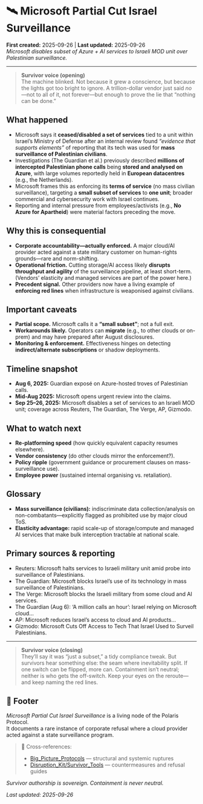 # 🛰️ Microsoft Partial Cut Israel Surveillance
**First created:** 2025-09-26 | **Last updated:** 2025-09-26  
*Microsoft disables subset of Azure + AI services to Israeli MOD unit over Palestinian surveillance.*  

---

> **Survivor voice (opening)**  
> The machine blinked. Not because it grew a conscience, but because the lights got too bright to ignore. A trillion-dollar vendor just said *no*—not to all of it, not forever—but enough to prove the lie that “nothing can be done.”

## What happened
- Microsoft says it **ceased/disabled a set of services** tied to a unit within Israel’s Ministry of Defense after an internal review found *“evidence that supports elements”* of reporting that its tech was used for **mass surveillance of Palestinian civilians**.  
- Investigations (The Guardian et al.) previously described **millions of intercepted Palestinian phone calls** being **stored and analysed on Azure**, with large volumes reportedly held in **European datacentres** (e.g., the Netherlands).  
- Microsoft frames this as enforcing its **terms of service** (no mass civilian surveillance), targeting a **small subset of services** to **one unit**; broader commercial and cybersecurity work with Israel continues.  
- Reporting and internal pressure from employees/activists (e.g., **No Azure for Apartheid**) were material factors preceding the move.  

## Why this is consequential
- **Corporate accountability—actually enforced.** A major cloud/AI provider acted against a state military customer on human-rights grounds—rare and norm-shifting.  
- **Operational friction.** Cutting storage/AI access likely **disrupts throughput and agility** of the surveillance pipeline, at least short-term. (Vendors’ elasticity and managed services are part of the power here.)  
- **Precedent signal.** Other providers now have a living example of **enforcing red lines** when infrastructure is weaponised against civilians.  

## Important caveats
- **Partial scope.** Microsoft calls it a **“small subset”**; not a full exit.  
- **Workarounds likely.** Operators can **migrate** (e.g., to other clouds or on-prem) and may have prepared after August disclosures.  
- **Monitoring & enforcement.** Effectiveness hinges on detecting **indirect/alternate subscriptions** or shadow deployments.  

## Timeline snapshot
- **Aug 6, 2025:** Guardian exposé on Azure-hosted troves of Palestinian calls.  
- **Mid-Aug 2025:** Microsoft opens urgent review into the claims.  
- **Sep 25–26, 2025:** Microsoft disables a set of services to an Israeli MOD unit; coverage across Reuters, The Guardian, The Verge, AP, Gizmodo.  

## What to watch next
- **Re-platforming speed** (how quickly equivalent capacity resumes elsewhere).  
- **Vendor consistency** (do other clouds mirror the enforcement?).  
- **Policy ripple** (government guidance or procurement clauses on mass-surveillance use).  
- **Employee power** (sustained internal organising vs. retaliation).  

## Glossary
- **Mass surveillance (civilians):** indiscriminate data collection/analysis on non-combatants—explicitly flagged as prohibited use by major cloud ToS.  
- **Elasticity advantage:** rapid scale-up of storage/compute and managed AI services that make bulk interception tractable at national scale.  

## Primary sources & reporting
- Reuters: Microsoft halts services to Israeli military unit amid probe into surveillance of Palestinians.  
- The Guardian: Microsoft blocks Israel’s use of its technology in mass surveillance of Palestinians.  
- The Verge: Microsoft blocks the Israeli military from some cloud and AI services.  
- The Guardian (Aug 6): ‘A million calls an hour’: Israel relying on Microsoft cloud…  
- AP: Microsoft reduces Israel’s access to cloud and AI products…  
- Gizmodo: Microsoft Cuts Off Access to Tech That Israel Used to Surveil Palestinians.  

---

> **Survivor voice (closing)**  
> They’ll say it was “just a subset,” a tidy compliance tweak. But survivors hear something else: the seam where inevitability split. If one switch can be flipped, more can. Containment isn’t neutral; neither is who gets the off-switch. Keep your eyes on the reroute—and keep naming the red lines.

## 🏮 Footer
*Microsoft Partial Cut Israel Surveillance* is a living node of the Polaris Protocol.  
It documents a rare instance of corporate refusal where a cloud provider acted against a state surveillance program.  

> 📡 Cross-references:  
> - [Big_Picture_Protocols](../Big_Picture_Protocols/) — structural and systemic ruptures  
> - [Disruption_Kit/Survivor_Tools](../Disruption_Kit/Survivor_Tools/) — countermeasures and refusal guides  

*Survivor authorship is sovereign. Containment is never neutral.*  

_Last updated: 2025-09-26_
